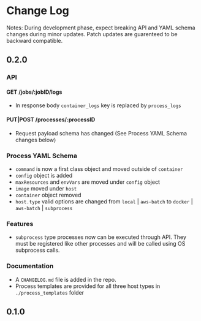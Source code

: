 # Change Log
Notes: During development phase, expect breaking API and YAML schema changes during minor updates. Patch updates are guarenteed to be backward compatible.

## 0.2.0
### API
#### GET /jobs/:jobID/logs
- In response body `container_logs` key is replaced by `process_logs`
#### PUT|POST /processes/:processID
- Request payload schema has changed (See Process YAML Schema changes below)

### Process YAML Schema
- `command` is now a first class object and moved outside of `container`
- `config` object is added
- `maxResources` and `envVars` are moved under `config` object
- `image` moved under `host`
- `container` object removed
- `host.type` valid options are changed from `local` | `aws-batch` to `docker` | `aws-batch` | `subprocess`

### Features
- `subprocess` type processes now can be executed through API. They must be registered like other processes and will be called using OS subprocess calls.

### Documentation
- A `CHANGELOG.md` file is added in the repo.
- Process templates are provided for all three host types in `./process_templates` folder

## 0.1.0